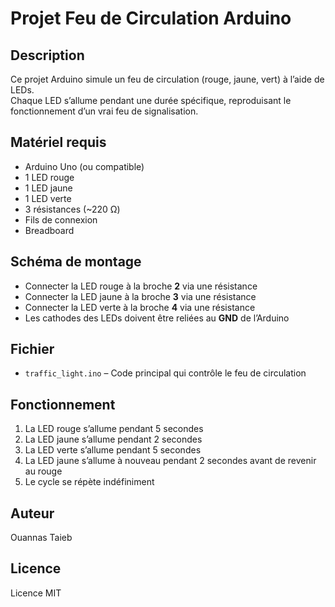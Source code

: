 # Projet Feu de Circulation Arduino

## Description
Ce projet Arduino simule un feu de circulation (rouge, jaune, vert) à l’aide de LEDs.  
Chaque LED s’allume pendant une durée spécifique, reproduisant le fonctionnement d’un vrai feu de signalisation.

## Matériel requis
- Arduino Uno (ou compatible)
- 1 LED rouge
- 1 LED jaune
- 1 LED verte
- 3 résistances (~220 Ω)
- Fils de connexion
- Breadboard

## Schéma de montage
- Connecter la LED rouge à la broche **2** via une résistance
- Connecter la LED jaune à la broche **3** via une résistance
- Connecter la LED verte à la broche **4** via une résistance
- Les cathodes des LEDs doivent être reliées au **GND** de l’Arduino

## Fichier
- `traffic_light.ino` – Code principal qui contrôle le feu de circulation

## Fonctionnement
1. La LED rouge s’allume pendant 5 secondes
2. La LED jaune s’allume pendant 2 secondes
3. La LED verte s’allume pendant 5 secondes
4. La LED jaune s’allume à nouveau pendant 2 secondes avant de revenir au rouge  
5. Le cycle se répète indéfiniment

## Auteur
Ouannas Taieb

## Licence
Licence MIT
